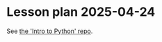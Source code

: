 # Lesson plan 2025-04-24

See [the 'Intro to Python' repo](https://uppmax.github.io/uppmax_intro_python/lesson_plans/20250424/).
